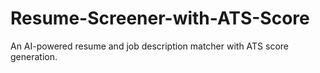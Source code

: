 # Resume-Screener-with-ATS-Score
An AI-powered resume and job description matcher with ATS score generation.
